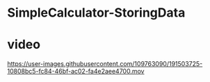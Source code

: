 # SimpleCalculator-StoringData

# video


https://user-images.githubusercontent.com/109763090/191503725-10808bc5-fc84-46bf-ac02-fa4e2aee4700.mov

